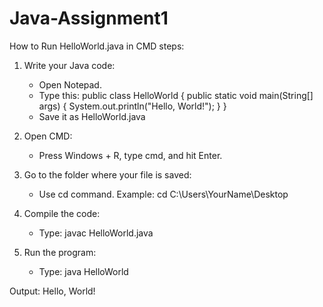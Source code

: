 # Java-Assignment1

How to Run HelloWorld.java in CMD steps:

1. Write your Java code:
   - Open Notepad.
   - Type this:
     public class HelloWorld {
         public static void main(String[] args) {
             System.out.println("Hello, World!");
         }
     }
   - Save it as HelloWorld.java

2. Open CMD:
   - Press Windows + R, type cmd, and hit Enter.

3. Go to the folder where your file is saved:
   - Use cd command. Example:
     cd C:\Users\YourName\Desktop

4. Compile the code:
   - Type:
     javac HelloWorld.java

5. Run the program:
   - Type:
     java HelloWorld

Output:
Hello, World!
